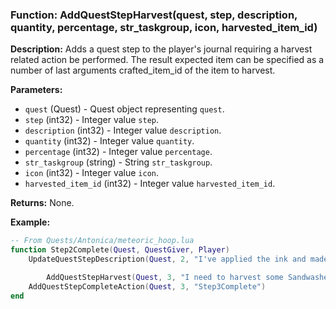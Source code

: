 ### Function: AddQuestStepHarvest(quest, step, description, quantity, percentage, str_taskgroup, icon, harvested_item_id)

**Description:**
Adds a quest step to the player's journal requiring a harvest related action be performed.  The result expected item can be specified as a number of last arguments crafted_item_id of the item to harvest.

**Parameters:**
- `quest` (Quest) - Quest object representing `quest`.
- `step` (int32) - Integer value `step`.
- `description` (int32) - Integer value `description`.
- `quantity` (int32) - Integer value `quantity`.
- `percentage` (int32) - Integer value `percentage`.
- `str_taskgroup` (string) - String `str_taskgroup`.
- `icon` (int32) - Integer value `icon`.
- `harvested_item_id` (int32) - Integer value `harvested_item_id`.

**Returns:** None.

**Example:**

```lua
-- From Quests/Antonica/meteoric_hoop.lua
function Step2Complete(Quest, QuestGiver, Player)
	UpdateQuestStepDescription(Quest, 2, "I've applied the ink and made the chunk a lot darker.")

		AddQuestStepHarvest(Quest, 3, "I need to harvest some Sandwashed Rock to make a hoop.", 1, 100, "I need to harvest a lot of Sandwashed Rock to make a hoop.", 1186, 121172)
	AddQuestStepCompleteAction(Quest, 3, "Step3Complete")
end
```
